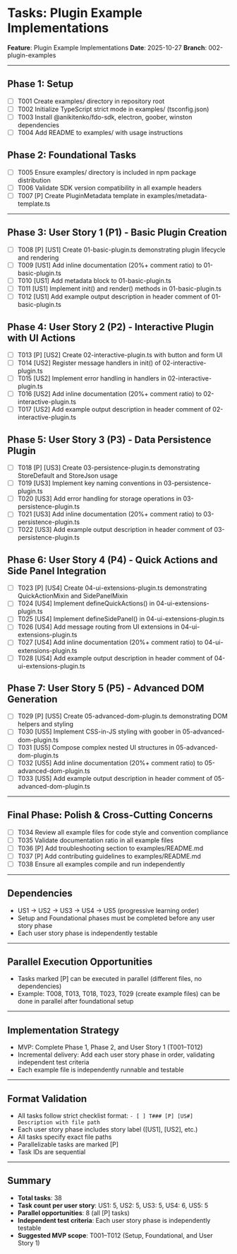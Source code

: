 # Tasks: Plugin Example Implementations

**Feature**: Plugin Example Implementations
**Date**: 2025-10-27
**Branch**: 002-plugin-examples

---

## Phase 1: Setup

- [ ] T001 Create examples/ directory in repository root
- [ ] T002 Initialize TypeScript strict mode in examples/ (tsconfig.json)
- [ ] T003 Install @anikitenko/fdo-sdk, electron, goober, winston dependencies
- [ ] T004 Add README to examples/ with usage instructions

## Phase 2: Foundational Tasks

- [ ] T005 Ensure examples/ directory is included in npm package distribution
- [ ] T006 Validate SDK version compatibility in all example headers
- [ ] T007 [P] Create PluginMetadata template in examples/metadata-template.ts

---

## Phase 3: User Story 1 (P1) - Basic Plugin Creation

- [ ] T008 [P] [US1] Create 01-basic-plugin.ts demonstrating plugin lifecycle and rendering
- [ ] T009 [US1] Add inline documentation (20%+ comment ratio) to 01-basic-plugin.ts
- [ ] T010 [US1] Add metadata block to 01-basic-plugin.ts
- [ ] T011 [US1] Implement init() and render() methods in 01-basic-plugin.ts
- [ ] T012 [US1] Add example output description in header comment of 01-basic-plugin.ts

## Phase 4: User Story 2 (P2) - Interactive Plugin with UI Actions

- [ ] T013 [P] [US2] Create 02-interactive-plugin.ts with button and form UI
- [ ] T014 [US2] Register message handlers in init() of 02-interactive-plugin.ts
- [ ] T015 [US2] Implement error handling in handlers in 02-interactive-plugin.ts
- [ ] T016 [US2] Add inline documentation (20%+ comment ratio) to 02-interactive-plugin.ts
- [ ] T017 [US2] Add example output description in header comment of 02-interactive-plugin.ts

## Phase 5: User Story 3 (P3) - Data Persistence Plugin

- [ ] T018 [P] [US3] Create 03-persistence-plugin.ts demonstrating StoreDefault and StoreJson usage
- [ ] T019 [US3] Implement key naming conventions in 03-persistence-plugin.ts
- [ ] T020 [US3] Add error handling for storage operations in 03-persistence-plugin.ts
- [ ] T021 [US3] Add inline documentation (20%+ comment ratio) to 03-persistence-plugin.ts
- [ ] T022 [US3] Add example output description in header comment of 03-persistence-plugin.ts

## Phase 6: User Story 4 (P4) - Quick Actions and Side Panel Integration

- [ ] T023 [P] [US4] Create 04-ui-extensions-plugin.ts demonstrating QuickActionMixin and SidePanelMixin
- [ ] T024 [US4] Implement defineQuickActions() in 04-ui-extensions-plugin.ts
- [ ] T025 [US4] Implement defineSidePanel() in 04-ui-extensions-plugin.ts
- [ ] T026 [US4] Add message routing from UI extensions in 04-ui-extensions-plugin.ts
- [ ] T027 [US4] Add inline documentation (20%+ comment ratio) to 04-ui-extensions-plugin.ts
- [ ] T028 [US4] Add example output description in header comment of 04-ui-extensions-plugin.ts

## Phase 7: User Story 5 (P5) - Advanced DOM Generation

- [ ] T029 [P] [US5] Create 05-advanced-dom-plugin.ts demonstrating DOM helpers and styling
- [ ] T030 [US5] Implement CSS-in-JS styling with goober in 05-advanced-dom-plugin.ts
- [ ] T031 [US5] Compose complex nested UI structures in 05-advanced-dom-plugin.ts
- [ ] T032 [US5] Add inline documentation (20%+ comment ratio) to 05-advanced-dom-plugin.ts
- [ ] T033 [US5] Add example output description in header comment of 05-advanced-dom-plugin.ts

---

## Final Phase: Polish & Cross-Cutting Concerns

- [ ] T034 Review all example files for code style and convention compliance
- [ ] T035 Validate documentation ratio in all example files
- [ ] T036 [P] Add troubleshooting section to examples/README.md
- [ ] T037 [P] Add contributing guidelines to examples/README.md
- [ ] T038 Ensure all examples compile and run independently

---

## Dependencies

- US1 → US2 → US3 → US4 → US5 (progressive learning order)
- Setup and Foundational phases must be completed before any user story phase
- Each user story phase is independently testable

---

## Parallel Execution Opportunities

- Tasks marked [P] can be executed in parallel (different files, no dependencies)
- Example: T008, T013, T018, T023, T029 (create example files) can be done in parallel after foundational setup

---

## Implementation Strategy

- MVP: Complete Phase 1, Phase 2, and User Story 1 (T001–T012)
- Incremental delivery: Add each user story phase in order, validating independent test criteria
- Each example file is independently runnable and testable

---

## Format Validation

- All tasks follow strict checklist format: `- [ ] T### [P] [US#] Description with file path`
- Each user story phase includes story label ([US1], [US2], etc.)
- All tasks specify exact file paths
- Parallelizable tasks are marked [P]
- Task IDs are sequential

---

## Summary

- **Total tasks**: 38
- **Task count per user story**: US1: 5, US2: 5, US3: 5, US4: 6, US5: 5
- **Parallel opportunities**: 8 (all [P] tasks)
- **Independent test criteria**: Each user story phase is independently testable
- **Suggested MVP scope**: T001–T012 (Setup, Foundational, and User Story 1)
